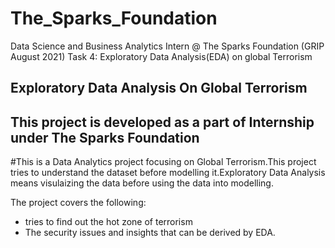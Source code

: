 # The_Sparks_Foundation


Data Science and Business Analytics Intern @ The Sparks Foundation (GRIP August 2021)    Task 4: Exploratory Data Analysis(EDA) on global Terrorism

## Exploratory Data Analysis On Global Terrorism

## This project is developed as a part of Internship under The Sparks Foundation

#This is a Data Analytics project focusing on Global Terrorism.This project tries to understand the dataset before modelling it.Exploratory Data Analysis means visulaizing the data before using the data into modelling.

The project covers the following:
* tries to  find out the hot zone of terrorism
* The security issues and insights that can be derived by EDA.
